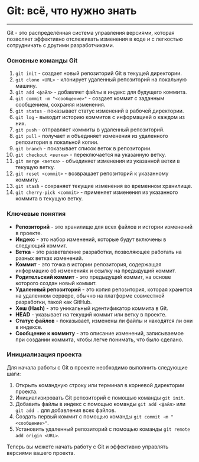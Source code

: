 # Git: всё, что нужно знать

---

Git - это распределённая система управления версиями, которая позволяет эффективно отслеживать изменения в коде и с легкостью сотрудничать с другими разработчиками.

### Основные команды Git

1. `git init` - создает новый репозиторий Git в текущей директории.
2. `git clone <URL>` - клонирует удаленный репозиторий на локальную машину.
3. `git add <файл>` - добавляет файлы в индекс для будущего коммита.
4. `git commit -m "<сообщение>"` - создает коммит с заданным сообщением, сохраняя изменения.
5. `git status` - показывает статус изменений в рабочей директории.
6. `git log` - выводит историю коммитов с информацией о каждом из них.
7. `git push` - отправляет коммиты в удаленный репозиторий.
8. `git pull` - получает и объединяет изменения из удаленного репозитория в локальной копии.
9. `git branch` - показывает список веток в репозитории.
10. `git checkout <ветка>` - переключается на указанную ветку.
11. `git merge <ветка>` - объединяет изменения из указанной ветки в текущую ветку.
12. `git reset <commit>` - возвращает репозиторий к указанному коммиту.
13. `git stash` - сохраняет текущие изменения во временном хранилище.
14. `git cherry-pick <commit>` - применяет изменения из указанного коммита в текущую ветку.

### Ключевые понятия

- **Репозиторий** - это хранилище для всех файлов и истории изменений в проекте.
- **Индекс** - это набор изменений, которые будут включены в следующий коммит.
- **Ветка** - это разветвление разработки, позволяющее работать на разных ветках изменений.
- **Коммит** - это точка в истории репозитория, содержащая информацию об изменениях и ссылку на предыдущий коммит.
- **Родительский коммит** - это предыдущий коммит, на основе которого создан новый коммит.
- **Удаленный репозиторий** - это копия репозитория, которая хранится на удаленном сервере, обычно на платформе совместной разработки, такой как GitHub.
- **Хеш (Hash)** - это уникальный идентификатор коммита в Git.
- **HEAD** - указывает на текущий коммит или ветку в проекте.
- **Статус файлов** - показывает, изменены ли файлы и находятся ли они в индексе.
- **Сообщение к коммиту** - это описание изменений, записываемое при создании коммита, чтобы легче понимать, что было сделано.


### Инициализация проекта

Для начала работы с Git в проекте необходимо выполнить следующие шаги:

1. Открыть командную строку или терминал в корневой директории проекта.
2. Инициализировать Git репозиторий с помощью команды `git init`.
3. Добавить файлы в индекс с помощью команды `git add <файл>` или `git add .` для добавления всех файлов.
4. Создать первый коммит с помощью команды `git commit -m "<сообщение>"`.
5. Установить удаленный репозиторий с помощью команды `git remote add origin <URL>`.

Теперь вы можете начать работу с Git и эффективно управлять версиями вашего проекта.